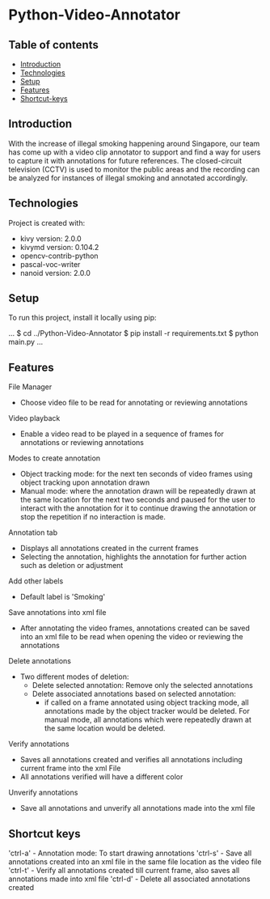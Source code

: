 # Python-Video-Annotator

## Table of contents
* [Introduction](#introduction)
* [Technologies](#technologies)
* [Setup](#setup)
* [Features](#features)
* [Shortcut-keys](#shortcut-keys)

## Introduction
With the increase of illegal smoking happening around Singapore, our team has come up with a video clip annotator to support and find a way for users to capture it with annotations for future references. The closed-circuit television (CCTV) is used to monitor the public areas and the recording can be analyzed for instances of illegal smoking and annotated accordingly.

## Technologies
Project is created with:
* kivy version: 2.0.0
* kivymd version: 0.104.2
* opencv-contrib-python
* pascal-voc-writer
* nanoid version: 2.0.0


## Setup
To run this project, install it locally using pip:

...
$ cd ../Python-Video-Annotator
$ pip install -r requirements.txt
$ python main.py
...

## Features
File Manager
- Choose video file to be read for annotating or reviewing annotations

Video playback
- Enable a video read to be played in a sequence of frames for annotations or reviewing annotations

Modes to create annotation
- Object tracking mode: for the next ten seconds of video frames using object tracking upon annotation drawn
- Manual mode:  where the annotation drawn will be repeatedly drawn at the same location for the next two seconds and paused for the user to interact with the annotation for it to continue drawing the annotation or stop the repetition if no interaction is made.

Annotation tab
- Displays all annotations created in the current frames
- Selecting the annotation, highlights the annotation for further action such as deletion or adjustment

Add other labels
- Default label is 'Smoking'

Save annotations into xml file
- After annotating the video frames, annotations created can be saved into an xml file to be read when opening the video or reviewing the annotations

Delete annotations
- Two different modes of deletion:
  - Delete selected annotation: Remove only the selected annotations
  - Delete associated annotations based on selected annotation:
    - if called on a frame annotated using object tracking mode, all annotations made by the object tracker would be deleted. For manual mode, all annotations which were repeatedly drawn at the same location would be deleted.

Verify annotations
- Saves all annotations created and verifies all annotations including current frame into the xml File
- All annotations verified will have a different color

Unverify annotations
- Save all annotations and unverify all annotations made into the xml file


## Shortcut keys
'ctrl-a' - Annotation mode: To start drawing annotations
'ctrl-s' - Save all annotations created into an xml file in the same file location as the video file
'ctrl-t' - Verify all annotations created till current frame, also saves all annotations made into xml file
'ctrl-d' - Delete all associated annotations created
